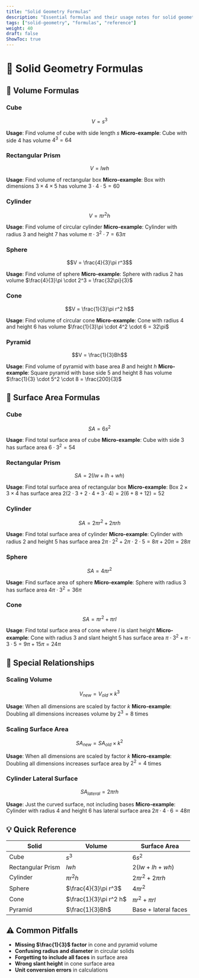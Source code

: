 ```yaml
---
title: "Solid Geometry Formulas"
description: "Essential formulas and their usage notes for solid geometry"
tags: ["solid-geometry", "formulas", "reference"]
weight: 40
draft: false
ShowToc: true
---
```


# 🧊 Solid Geometry Formulas

## 🎯 Volume Formulas

### **Cube**
$$V = s^3$$

**Usage**: Find volume of cube with side length $s$
**Micro-example**: Cube with side 4 has volume $4^3 = 64$

### **Rectangular Prism**
$$V = lwh$$

**Usage**: Find volume of rectangular box
**Micro-example**: Box with dimensions $3 \times 4 \times 5$ has volume $3 \cdot 4 \cdot 5 = 60$

### **Cylinder**
$$V = \pi r^2 h$$

**Usage**: Find volume of circular cylinder
**Micro-example**: Cylinder with radius 3 and height 7 has volume $\pi \cdot 3^2 \cdot 7 = 63\pi$

### **Sphere**
$$V = \frac{4}{3}\pi r^3$$

**Usage**: Find volume of sphere
**Micro-example**: Sphere with radius 2 has volume $\frac{4}{3}\pi \cdot 2^3 = \frac{32\pi}{3}$

### **Cone**
$$V = \frac{1}{3}\pi r^2 h$$

**Usage**: Find volume of circular cone
**Micro-example**: Cone with radius 4 and height 6 has volume $\frac{1}{3}\pi \cdot 4^2 \cdot 6 = 32\pi$

### **Pyramid**
$$V = \frac{1}{3}Bh$$

**Usage**: Find volume of pyramid with base area $B$ and height $h$
**Micro-example**: Square pyramid with base side 5 and height 8 has volume $\frac{1}{3} \cdot 5^2 \cdot 8 = \frac{200}{3}$

## 📐 Surface Area Formulas

### **Cube**
$$SA = 6s^2$$

**Usage**: Find total surface area of cube
**Micro-example**: Cube with side 3 has surface area $6 \cdot 3^2 = 54$

### **Rectangular Prism**
$$SA = 2(lw + lh + wh)$$

**Usage**: Find total surface area of rectangular box
**Micro-example**: Box $2 \times 3 \times 4$ has surface area $2(2 \cdot 3 + 2 \cdot 4 + 3 \cdot 4) = 2(6 + 8 + 12) = 52$

### **Cylinder**
$$SA = 2\pi r^2 + 2\pi rh$$

**Usage**: Find total surface area of cylinder
**Micro-example**: Cylinder with radius 2 and height 5 has surface area $2\pi \cdot 2^2 + 2\pi \cdot 2 \cdot 5 = 8\pi + 20\pi = 28\pi$

### **Sphere**
$$SA = 4\pi r^2$$

**Usage**: Find surface area of sphere
**Micro-example**: Sphere with radius 3 has surface area $4\pi \cdot 3^2 = 36\pi$

### **Cone**
$$SA = \pi r^2 + \pi rl$$

**Usage**: Find total surface area of cone where $l$ is slant height
**Micro-example**: Cone with radius 3 and slant height 5 has surface area $\pi \cdot 3^2 + \pi \cdot 3 \cdot 5 = 9\pi + 15\pi = 24\pi$

## 🔗 Special Relationships

### **Scaling Volume**
$$V_{new} = V_{old} \times k^3$$

**Usage**: When all dimensions are scaled by factor $k$
**Micro-example**: Doubling all dimensions increases volume by $2^3 = 8$ times

### **Scaling Surface Area**
$$SA_{new} = SA_{old} \times k^2$$

**Usage**: When all dimensions are scaled by factor $k$
**Micro-example**: Doubling all dimensions increases surface area by $2^2 = 4$ times

### **Cylinder Lateral Surface**
$$SA_{lateral} = 2\pi rh$$

**Usage**: Just the curved surface, not including bases
**Micro-example**: Cylinder with radius 4 and height 6 has lateral surface area $2\pi \cdot 4 \cdot 6 = 48\pi$

## 💡 Quick Reference

| **Solid** | **Volume** | **Surface Area** |
|-----------|------------|------------------|
| Cube | $s^3$ | $6s^2$ |
| Rectangular Prism | $lwh$ | $2(lw + lh + wh)$ |
| Cylinder | $\pi r^2 h$ | $2\pi r^2 + 2\pi rh$ |
| Sphere | $\frac{4}{3}\pi r^3$ | $4\pi r^2$ |
| Cone | $\frac{1}{3}\pi r^2 h$ | $\pi r^2 + \pi rl$ |
| Pyramid | $\frac{1}{3}Bh$ | Base + lateral faces |

## ⚠️ Common Pitfalls

- **Missing $\frac{1}{3}$ factor** in cone and pyramid volume
- **Confusing radius and diameter** in circular solids
- **Forgetting to include all faces** in surface area
- **Wrong slant height** in cone surface area
- **Unit conversion errors** in calculations
